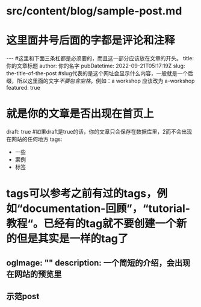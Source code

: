 # src/content/blog/sample-post.md
# 这里面井号后面的字都是评论和注释
--- #这里和下面三条杠都是必须要的，而且这一部分应该放在文章的开头。
title: 你的文章标题
author: 你的名字
pubDatetime: 2022-09-21T05:17:19Z
slug: the-title-of-the-post
#slug代表的是这个网址会显示什么内容，一般就是一个后缀，所以这里面的文字*不要包含空格*。例如：a workshop 应该改为 a-workshop
featured: true
# 就是你的文章是否出现在首页上
draft: true
#如果draft是true的话，你的文章只会保存在数据库里，2而不会出现在网站的任何地方
tags:
  - 一些
  - 案例
  - 标签
# tags可以参考之前有过的tags，例如“documentation-回顾”，“tutorial-教程“。已经有的tag就不要创建一个新的但是其实是一样的tag了
ogImage: ""
description: 一个简短的介绍，会出现在网站的预览里
---

## 示范post
